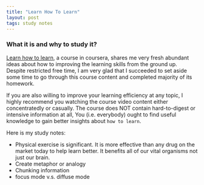 ```yaml
---
title: "Learn How To Learn"
layout: post
tags: study notes
---
```


### What it is and why to study it?
[Learn how to learn](https://www.coursera.org/learn/learning-how-to-learn/home/welcome), a course in coursera, shares me very fresh abundant ideas about how to improving the learning skills from the ground up. Despite restricted free time, I am very glad that I succeeded to set aside some time to go through this course content and completed majority of its homework.

If you are also willing to improve your learning efficiency at any topic, I highly recommend you watching the course video content either concentratedly or casually. The course does NOT contain hard-to-digest or intensive information at all, You (i.e. everybody) ought to find useful knowledge to gain better insights about `how to learn`.

Here is my study notes:

- Physical exercise is significant. It is more effective than any drug on the market today to help learn better. It benefits all of our vital organisms not just our brain.
- Create metaphor or analogy
- Chunking information
- focus mode v.s. diffuse mode
